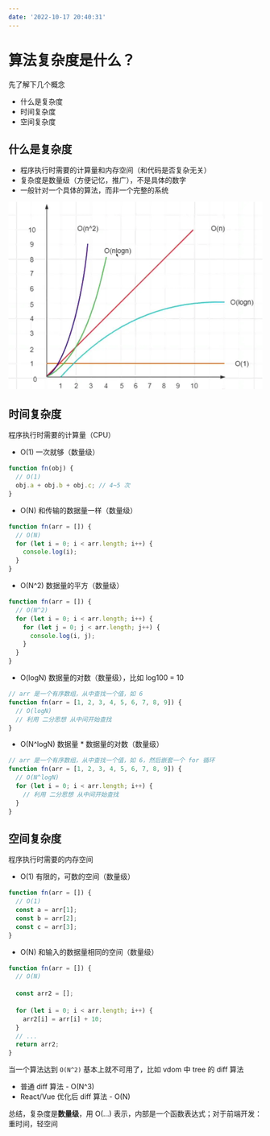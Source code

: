 ```yaml
---
date: '2022-10-17 20:40:31'
---
```


# 算法复杂度是什么？

先了解下几个概念

- 什么是复杂度
- 时间复杂度
- 空间复杂度

## 什么是复杂度

- 程序执行时需要的计算量和内存空间（和代码是否复杂无关）
- 复杂度是数量级（方便记忆，推广），不是具体的数字
- 一般针对一个具体的算法，而非一个完整的系统

![image](./images/20221017210530.webp)

## 时间复杂度

程序执行时需要的计算量（CPU）

- O(1) 一次就够（数量级）

```js
function fn(obj) {
  // O(1)
  obj.a + obj.b + obj.c; // 4~5 次
}
```

- O(N) 和传输的数据量一样（数量级）

```js
function fn(arr = []) {
  // O(N)
  for (let i = 0; i < arr.length; i++) {
    console.log(i);
  }
}
```

- O(N^2) 数据量的平方（数量级）

```js
function fn(arr = []) {
  // O(N^2)
  for (let i = 0; i < arr.length; i++) {
    for (let j = 0; j < arr.length; j++) {
      console.log(i, j);
    }
  }
}
```

- O(logN) 数据量的对数（数量级），比如 log100 = 10

```js
// arr 是一个有序数组，从中查找一个值，如 6
function fn(arr = [1, 2, 3, 4, 5, 6, 7, 8, 9]) {
  // O(logN)
  // 利用 二分思想 从中间开始查找
}
```

- O(N^logN) 数据量 \* 数据量的对数（数量级）

```js
// arr 是一个有序数组，从中查找一个值，如 6，然后嵌套一个 for 循环
function fn(arr = [1, 2, 3, 4, 5, 6, 7, 8, 9]) {
  // O(N^logN)
  for (let i = 0; i < arr.length; i++) {
    // 利用 二分思想 从中间开始查找
  }
}
```

## 空间复杂度

程序执行时需要的内存空间

- O(1) 有限的，可数的空间（数量级）

```js
function fn(arr = []) {
  // O(1)
  const a = arr[1];
  const b = arr[2];
  const c = arr[3];
}
```

- O(N) 和输入的数据量相同的空间（数量级）

```js
function fn(arr = []) {
  // O(N)

  const arr2 = [];

  for (let i = 0; i < arr.length; i++) {
    arr2[i] = arr[i] + 10;
  }
  // ...
  return arr2;
}
```

当一个算法达到 `O(N^2)` 基本上就不可用了，比如 vdom 中 tree 的 diff 算法

- 普通 diff 算法 - O(N^3)
- React/Vue 优化后 diff 算法 - O(N)

总结，复杂度是**数量级**，用 O(...) 表示，内部是一个函数表达式；对于前端开发：重时间，轻空间
